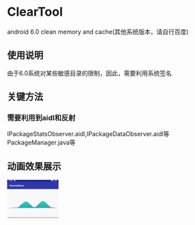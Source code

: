 # ClearTool
android 6.0 clean memory and cache(其他系统版本，请自行百度)
## 使用说明
由于6.0系统对某些敏感目录的限制，因此，需要利用系统签名
## 关键方法
### 需要利用到aidl和反射
IPackageStatsObserver.aidl,IPackageDataObserver.aidl等</br>
PackageManager.java等</br>
## 动画效果展示
![image](https://github.com/helang1991/VolumeWave/blob/master/wave_test.gif)</br>
